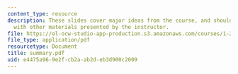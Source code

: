 ```yaml
---
content_type: resource
description: These slides cover major ideas from the course, and should be supplemented
  with other materials presented by the instructor.
file: https://ol-ocw-studio-app-production.s3.amazonaws.com/courses/1-221j-transportation-systems-fall-2004/e4475a969e2fcb2aab2deb3d900c2009_summary.pdf
file_type: application/pdf
resourcetype: Document
title: summary.pdf
uid: e4475a96-9e2f-cb2a-ab2d-eb3d900c2009
---
```

